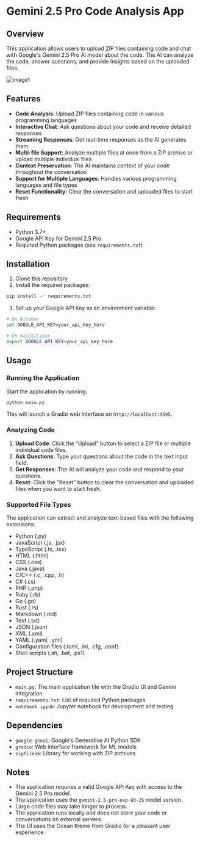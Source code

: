 # Gemini 2.5 Pro Code Analysis App

## Overview

This application allows users to upload ZIP files containing code and chat with Google's Gemini 2.5 Pro AI model about the code. The AI can analyze the code, answer questions, and provide insights based on the uploaded files.

![image1](https://github.com/user-attachments/assets/b6631fb3-b662-48d4-89fa-dcf6cfb37d92)



## Features

- **Code Analysis**: Upload ZIP files containing code in various programming languages
- **Interactive Chat**: Ask questions about your code and receive detailed responses
- **Streaming Responses**: Get real-time responses as the AI generates them
- **Multi-file Support**: Analyze multiple files at once from a ZIP archive or upload multiple individual files
- **Context Preservation**: The AI maintains context of your code throughout the conversation
- **Support for Multiple Languages**: Handles various programming languages and file types
- **Reset Functionality**: Clear the conversation and uploaded files to start fresh

## Requirements

- Python 3.7+
- Google API Key for Gemini 2.5 Pro
- Required Python packages (see `requirements.txt`)

## Installation

1. Clone this repository
2. Install the required packages:

```bash
pip install -r requirements.txt
```

3. Set up your Google API Key as an environment variable:

```bash
# On Windows
set GOOGLE_API_KEY=your_api_key_here

# On macOS/Linux
export GOOGLE_API_KEY=your_api_key_here
```

## Usage

### Running the Application

Start the application by running:

```bash
python main.py
```

This will launch a Gradio web interface on `http://localhost:9595`.

### Analyzing Code

1. **Upload Code**: Click the "Upload" button to select a ZIP file or multiple individual code files.
2. **Ask Questions**: Type your questions about the code in the text input field.
3. **Get Responses**: The AI will analyze your code and respond to your questions.
4. **Reset**: Click the "Reset" button to clear the conversation and uploaded files when you want to start fresh.

### Supported File Types

The application can extract and analyze text-based files with the following extensions:
- Python (.py)
- JavaScript (.js, .jsx)
- TypeScript (.ts, .tsx)
- HTML (.html)
- CSS (.css)
- Java (.java)
- C/C++ (.c, .cpp, .h)
- C# (.cs)
- PHP (.php)
- Ruby (.rb)
- Go (.go)
- Rust (.rs)
- Markdown (.md)
- Text (.txt)
- JSON (.json)
- XML (.xml)
- YAML (.yaml, .yml)
- Configuration files (.toml, .ini, .cfg, .conf)
- Shell scripts (.sh, .bat, .ps1)

## Project Structure

- `main.py`: The main application file with the Gradio UI and Gemini integration
- `requirements.txt`: List of required Python packages
- `notebook.ipynb`: Jupyter notebook for development and testing

## Dependencies

- `google-genai`: Google's Generative AI Python SDK
- `gradio`: Web interface framework for ML models
- `zipfile36`: Library for working with ZIP archives

## Notes

- The application requires a valid Google API Key with access to the Gemini 2.5 Pro model.
- The application uses the `gemini-2.5-pro-exp-03-25` model version.
- Large code files may take longer to process.
- The application runs locally and does not store your code or conversations on external servers.
- The UI uses the Ocean theme from Gradio for a pleasant user experience.
